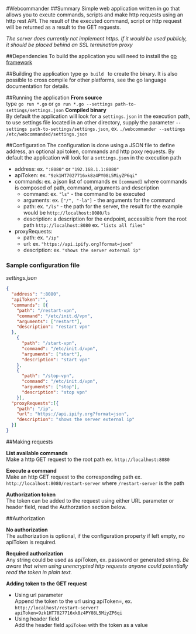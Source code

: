 #Webcommander
##Summary
Simple web application written in go that allows you to exeute commands, scripts and make http requests using an http rest API.
The result of the executed command, script or http request will be returned as a result to the GET requests.

*The server does currently not implement https. If it would be used publicly, it should be placed behind an SSL termination proxy*

##Dependencies
To build the application you will need to install the [go framework](https://golang.org/)
 
##Building the application
type `go build ` to create the binary. It is also possible to cross compile for other platforms, see the go language documentation for details.

##Running the application
**From source**  
type `go run *.go` or `go run *.go --settings path-to-settings/settings.json`
**Compiled binary**  
By default the application will look for a `settings.json` in the execution path, to use settings file located in an other directory, supply the parameter `--settings path-to-settings/settings.json`, ex. `./webcommander --settings /etc/webcommanded/settings.json`

##Configuration
The configuration is done using a JSON file to define address, an optional api token, commands and http poxy requests.
By default the application will look for a `settings.json` in the execution path 

* address: ex. `":8080"` or `"192.168.1.1:8080"`
* apiToken: ex. `"9zk1HT7027716xk8z4PY08L5MiyZP6qi"`
* commands: ex. a json list of commands ex `[command]` where commands is composed of path, command, arguments and description
    * command: ex. `"ls"` - the command to be executed
    * arguments: ex. `["/", "-la"]` - the arguments for the command
    * path: ex. `"/ls"` - the path for the server, the result for the example would be `http://localhost:8080/ls`
    * description: a description for the endpoint, accessible from the root path `http://localhost:8080` ex. `"lists all files"`
* proxyRequests:
    * path: ex. `"/ip"`
    * url: ex. `"https://api.ipify.org?format=json"`
    * description: ex. `"shows the server external ip"`

### Sample configuration file
*settings.json*
```json
{
  "address": ":8080",
  "apiToken":"",
  "commands": [{
    "path": "/restart-vpn",
    "command": "/etc/init.d/vpn",
    "arguments": ["restart"],
    "description": "restart vpn"
  },
    {
      "path": "/start-vpn",
      "command": "/etc/init.d/vpn",
      "arguments": ["start"],
      "description": "start vpn"
    },
    {
      "path": "/stop-vpn",
      "command": "/etc/init.d/vpn",
      "arguments": ["stop"],
      "description": "stop vpn"
    }],
  "proxyRequests":[{
    "path": "/ip",
    "url": "https://api.ipify.org?format=json",
    "description": "shows the server external ip"
  }]
}

```

##Making requests

**List available commands**    
Make a http GET request to the root path ex. `http://localhost:8080`

**Execute a command**   
Make an http GET request to the corresponding path ex. `http://localhost:8080/restart-server` where `/restart-server` is the path

**Authorization token**   
The token can be added to the request using either URL parameter or header field, read the Authorzation section below.

##Authorization
 
**No authorization**  
The authorization is optional, if the configuration property if left empty, no apiToken is required.

**Required authorization**  
Any string could be used as apiToken, ex. password or generated string.
*Be aware that when using unencrypted http requests anyone could potentially read the token in plain text.*
 
**Adding token to the GET request**  

* Using url parameter  
    Append the token to the url using apiToken=<token>, ex. `http://localhost/restart-server?apiToken=9zk1HT7027716xk8z4PY08L5MiyZP6qi`
* Using header field   
    Add the header field `apiToken` with the token as a value

